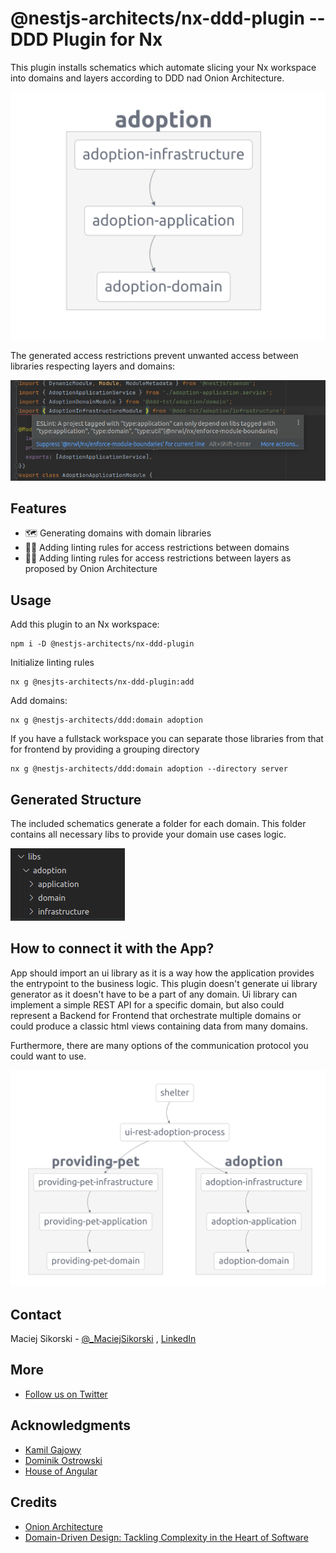 # @nestjs-architects/nx-ddd-plugin -- DDD Plugin for Nx

This plugin installs schematics which automate slicing your Nx workspace into domains and layers according to DDD nad
Onion Architecture.

![domains and layers](https://github.com/nestjs-architects/nx-ddd-plugin/blob/main/packages/ddd/assets/graph.png?raw=true)

The generated access restrictions prevent unwanted access between libraries respecting layers and domains:

![access restrictions](https://github.com/nestjs-architects/nx-ddd-plugin/blob/main/packages/ddd/assets/restrictions-error.png?raw=true)

## Features

- 🗺️ Generating domains with domain libraries
- 🙅‍♂️ Adding linting rules for access restrictions between domains
- 🙅‍♀️ Adding linting rules for access restrictions between layers as proposed by Onion Architecture

## Usage

Add this plugin to an Nx workspace:

```
npm i -D @nestjs-architects/nx-ddd-plugin
```

Initialize linting rules

```
nx g @nesjts-architects/nx-ddd-plugin:add
```

Add domains:

```
nx g @nestjs-architects/ddd:domain adoption
```

If you have a fullstack workspace you can separate those libraries from that for frontend by providing a grouping
directory

```
nx g @nestjs-architects/ddd:domain adoption --directory server
```

## Generated Structure

The included schematics generate a folder for each domain. This folder contains all necessary libs to provide your
domain use cases logic.

![Folders structure](https://github.com/nestjs-architects/nx-ddd-plugin/blob/main/packages/ddd/assets/folder-structure.png?raw=true)

## How to connect it with the App?

App should import an ui library as it is a way how the application provides the entrypoint to the business logic. This
plugin doesn't generate ui library generator as it doesn't have to be a part of any domain. Ui library can implement a
simple REST API for a specific domain, but also could represent a Backend for Frontend that orchestrate multiple domains
or could produce a classic html views containing data from many domains.

Furthermore, there are many options of the communication protocol you could want to use.

![Application structure](https://github.com/nestjs-architects/nx-ddd-plugin/blob/main/packages/ddd/assets/app-graph.png?raw=true)

## Contact

Maciej Sikorski - [@_MaciejSikorski](https://twitter.com/_MaciejSikorski)
, [LinkedIn](https://www.linkedin.com/in/maciej-sikorski-a01b26149/)

## More

- [Follow us on Twitter](https://twitter.com/NestJSArchitect)

## Acknowledgments

* [Kamil Gajowy](https://github.com/kgajowy)
* [Dominik Ostrowski](https://github.com/Dyostiq)
* [House of Angular](https://houseofangular.io)

## Credits

- [Onion Architecture](https://jeffreypalermo.com/2008/07/the-onion-architecture-part-1/)
- [Domain-Driven Design: Tackling Complexity in the Heart of Software](https://www.amazon.pl/Domain-Driven-Design-Tackling-Complexity-Software/dp/0321125215/ref=asc_df_0321125215/?tag=plshogostdde-21&linkCode=df0&hvadid=504239934199&hvpos=&hvnetw=g&hvrand=13686115728153990296&hvpone=&hvptwo=&hvqmt=&hvdev=c&hvdvcmdl=&hvlocint=&hvlocphy=9061063&hvtargid=pla-449269547899&psc=1)
